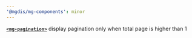 ```yaml
---
'@mgdis/mg-components': minor
---
```


[**`<mg-pagination>`**](./?path=/docs/molecules-mg-pagination--docs) display pagination only when total page is higher than 1
